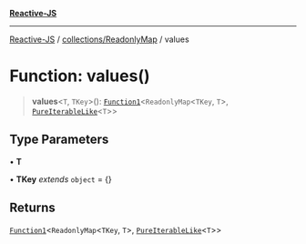 [**Reactive-JS**](../../../README.md)

***

[Reactive-JS](../../../README.md) / [collections/ReadonlyMap](../README.md) / values

# Function: values()

> **values**\<`T`, `TKey`\>(): [`Function1`](../../../functions/type-aliases/Function1.md)\<`ReadonlyMap`\<`TKey`, `T`\>, [`PureIterableLike`](../../../computations/interfaces/PureIterableLike.md)\<`T`\>\>

## Type Parameters

• **T**

• **TKey** *extends* `object` = \{\}

## Returns

[`Function1`](../../../functions/type-aliases/Function1.md)\<`ReadonlyMap`\<`TKey`, `T`\>, [`PureIterableLike`](../../../computations/interfaces/PureIterableLike.md)\<`T`\>\>
